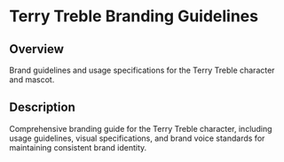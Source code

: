 # Terry Treble Branding Guidelines

## Overview
Brand guidelines and usage specifications for the Terry Treble character and mascot.

## Description
Comprehensive branding guide for the Terry Treble character, including usage guidelines, visual specifications, and brand voice standards for maintaining consistent brand identity.
